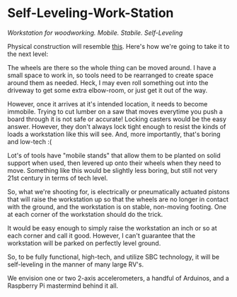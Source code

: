 # Self-Leveling-Work-Station
<i>Workstation for woodworking.  Mobile.  Stabile.  Self-Leveling</i>

Physical construction will resemble <a href="http://lumberjocks.com/projects/27579">this</a>.  Here's how we're going to take it to the next level:

The wheels are there so the whole thing can be moved around.  I have a small space to work in, so tools need to be rearranged to create space around them as needed.  Heck, I may even roll something out into the driveway to get some extra elbow-room, or just get it out of the way.

However, once it arrives at it's intended location, it needs to become immobile.  Trying to cut lumber on a saw that moves everytime you push a board through it is not safe or accurate!  Locking casters would be the easy answer.  However, they don't always lock tight enough to resist the kinds of loads a workstation like this will see. And, more importantly, that's boring and low-tech :(

Lot's of tools have "mobile stands" that allow them to be planted on solid support when used, then levered up onto their wheels when they need to move.  Something like this would be slightly less boring, but still not very 21st century in terms of tech level.

So, what we're shooting for, is electrically or pneumatically actuated pistons that will raise the workstation up so that the wheels are no longer in contact with the ground, and the workstation is on stable, non-moving footing.  One at each corner of the workstation should do the trick.

It would be easy enough to simply raise the workstation an inch or so at each corner and call it good. However, I can't guarantee that the workstation will be parked on perfectly level ground.

So, to be fully functional, high-tech, and utilize SBC technology, it will be self-leveling in the manner of many large RV's.

We envision one or two 2-axis accelerometers, a handful of Arduinos, and a Raspberry Pi mastermind behind it all.
